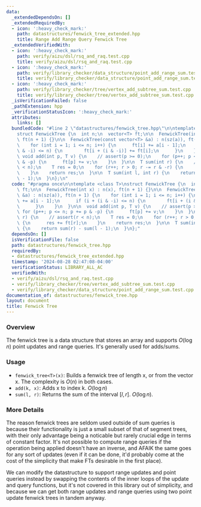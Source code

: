 ```yaml
---
data:
  _extendedDependsOn: []
  _extendedRequiredBy:
  - icon: ':heavy_check_mark:'
    path: datastructures/fenwick_tree_extended.hpp
    title: Range Add Range Query Fenwick Tree
  _extendedVerifiedWith:
  - icon: ':heavy_check_mark:'
    path: verify/aizu/dsl/rsq_and_raq.test.cpp
    title: verify/aizu/dsl/rsq_and_raq.test.cpp
  - icon: ':heavy_check_mark:'
    path: verify/library_checker/data_structure/point_add_range_sum.test.cpp
    title: verify/library_checker/data_structure/point_add_range_sum.test.cpp
  - icon: ':heavy_check_mark:'
    path: verify/library_checker/tree/vertex_add_subtree_sum.test.cpp
    title: verify/library_checker/tree/vertex_add_subtree_sum.test.cpp
  _isVerificationFailed: false
  _pathExtension: hpp
  _verificationStatusIcon: ':heavy_check_mark:'
  attributes:
    links: []
  bundledCode: "#line 2 \"datastructures/fenwick_tree.hpp\"\n\ntemplate <class T>\n\
    struct FenwickTree {\n  int n;\n  vector<T> ft;\n\n  FenwickTree(int x) : n(x),\
    \ ft(n + 1) {}\n\n  FenwickTree(const vector<T> &a) : n(sz(a)), ft(n + 1) {\n\
    \    for (int i = 1; i <= n; i++) {\n      ft[i] += a[i - 1];\n      if (i + (i\
    \ & -i) <= n) {\n        ft[i + (i & -i)] += ft[i];\n      }\n    }\n  }\n\n \
    \ void add(int p, T v) {\n    // assert(p >= 0);\n    for (p++; p <= n; p += p\
    \ & -p) {\n      ft[p] += v;\n    }\n  }\n\n  T sum(int r) {\n    // assert(r\
    \ < n);\n    T res = 0;\n    for (r++; r > 0; r -= r & -r) {\n      res += ft[r];\n\
    \    }\n    return res;\n  }\n\n  T sum(int l, int r) {\n    return sum(r) - sum(l\
    \ - 1);\n  }\n};\n"
  code: "#pragma once\n\ntemplate <class T>\nstruct FenwickTree {\n  int n;\n  vector<T>\
    \ ft;\n\n  FenwickTree(int x) : n(x), ft(n + 1) {}\n\n  FenwickTree(const vector<T>\
    \ &a) : n(sz(a)), ft(n + 1) {\n    for (int i = 1; i <= n; i++) {\n      ft[i]\
    \ += a[i - 1];\n      if (i + (i & -i) <= n) {\n        ft[i + (i & -i)] += ft[i];\n\
    \      }\n    }\n  }\n\n  void add(int p, T v) {\n    // assert(p >= 0);\n   \
    \ for (p++; p <= n; p += p & -p) {\n      ft[p] += v;\n    }\n  }\n\n  T sum(int\
    \ r) {\n    // assert(r < n);\n    T res = 0;\n    for (r++; r > 0; r -= r & -r)\
    \ {\n      res += ft[r];\n    }\n    return res;\n  }\n\n  T sum(int l, int r)\
    \ {\n    return sum(r) - sum(l - 1);\n  }\n};"
  dependsOn: []
  isVerificationFile: false
  path: datastructures/fenwick_tree.hpp
  requiredBy:
  - datastructures/fenwick_tree_extended.hpp
  timestamp: '2024-08-28 02:47:08-04:00'
  verificationStatus: LIBRARY_ALL_AC
  verifiedWith:
  - verify/aizu/dsl/rsq_and_raq.test.cpp
  - verify/library_checker/tree/vertex_add_subtree_sum.test.cpp
  - verify/library_checker/data_structure/point_add_range_sum.test.cpp
documentation_of: datastructures/fenwick_tree.hpp
layout: document
title: Fenwick Tree
---
```


### Overview

The fenwick tree is a data structure that stores an array and supports $O(\log{n})$ point updates and range queries. It's generally used for adds/sums.

### Usage

* `fenwick_tree<T>(x)`: Builds a fenwick tree of length x, or from the vector x. The complexity is $O(n)$ in both cases.
* `add(k, x)`: Adds x to index k. $O(\log{n})$
* `sum(l, r)`: Returns the sum of the interval $[l, r]$. $O(\log{n})$.

### More Details

The reason fenwick trees are seldom used outside of sum queries is because their functionality is just a small subset of that of segment trees, with their only advantage being a noticable but rarely crucial edge in terms of constant factor. It's not possible to compute range queries if the operation being applied doesn't have an inverse, and AFAIK the same goes for any sort of updates (even if it can be done, it'd probably come at the cost of the simplicity that make FTs desirable in the first place).

We can modify the datastructure to support range updates and point queries instead by swapping the contents of the inner loops of the update and query functions, but it's not covered in this library out of simplicity, and because we can get both range updates and range queries using two point update fenwick trees in tandem anyway.